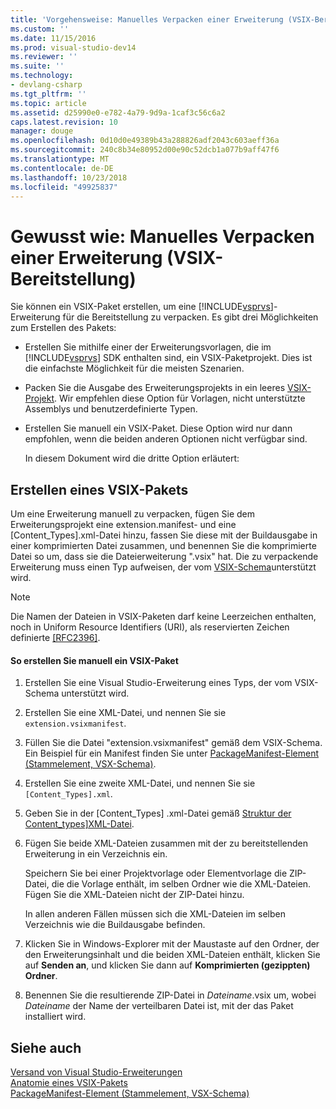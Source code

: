 ```yaml
---
title: 'Vorgehensweise: Manuelles Verpacken einer Erweiterung (VSIX-Bereitstellung) | Microsoft-Dokumentation'
ms.custom: ''
ms.date: 11/15/2016
ms.prod: visual-studio-dev14
ms.reviewer: ''
ms.suite: ''
ms.technology:
- devlang-csharp
ms.tgt_pltfrm: ''
ms.topic: article
ms.assetid: d25990e0-e782-4a79-9d9a-1caf3c56c6a2
caps.latest.revision: 10
manager: douge
ms.openlocfilehash: 0d10d0e49389b43a288826adf2043c603aeff36a
ms.sourcegitcommit: 240c8b34e80952d00e90c52dcb1a077b9aff47f6
ms.translationtype: MT
ms.contentlocale: de-DE
ms.lasthandoff: 10/23/2018
ms.locfileid: "49925837"
---
```

# <a name="how-to-manually-package-an-extension-vsix-deployment"></a>Gewusst wie: Manuelles Verpacken einer Erweiterung (VSIX-Bereitstellung)
Sie können ein VSIX-Paket erstellen, um eine [!INCLUDE[vsprvs](../includes/vsprvs-md.md)]-Erweiterung für die Bereitstellung zu verpacken. Es gibt drei Möglichkeiten zum Erstellen des Pakets:  
  
- Erstellen Sie mithilfe einer der Erweiterungsvorlagen, die im [!INCLUDE[vsprvs](../includes/vsprvs-md.md)] SDK enthalten sind, ein VSIX-Paketprojekt. Dies ist die einfachste Möglichkeit für die meisten Szenarien.  
  
- Packen Sie die Ausgabe des Erweiterungsprojekts in ein leeres [VSIX-Projekt](../extensibility/vsix-project-template.md). Wir empfehlen diese Option für Vorlagen, nicht unterstützte Assemblys und benutzerdefinierte Typen.  
  
- Erstellen Sie manuell ein VSIX-Paket. Diese Option wird nur dann empfohlen,  wenn die beiden anderen Optionen nicht verfügbar sind.  
  
  In diesem Dokument wird die dritte Option erläutert:  
  
## <a name="creating-a-vsix-package"></a>Erstellen eines VSIX-Pakets  
 Um eine Erweiterung manuell zu verpacken, fügen Sie dem Erweiterungsprojekt eine extension.manifest- und eine [Content_Types].xml-Datei hinzu, fassen Sie diese mit der Buildausgabe in einer komprimierten Datei zusammen, und benennen Sie die komprimierte Datei so um, dass sie die Dateierweiterung ".vsix" hat. Die zu verpackende Erweiterung muss einen Typ aufweisen, der vom [VSIX-Schema](http://msdn.microsoft.com/en-us/76e410ec-b1fb-4652-ac98-4a4c52e09a2b)unterstützt wird.  
  
> [!NOTE]
>  Die Namen der Dateien in VSIX-Paketen darf keine Leerzeichen enthalten, noch in Uniform Resource Identifiers (URI), als reservierten Zeichen definierte [ \[RFC2396\]](http://go.microsoft.com/fwlink/?LinkId=90339).  
  
#### <a name="to-manually-create-a-vsix-package"></a>So erstellen Sie manuell ein VSIX-Paket  
  
1.  Erstellen Sie eine Visual Studio-Erweiterung eines Typs, der vom VSIX-Schema unterstützt wird.  
  
2.  Erstellen Sie eine XML-Datei, und nennen Sie sie `extension.vsixmanifest`.  
  
3.  Füllen Sie die Datei "extension.vsixmanifest" gemäß dem VSIX-Schema. Ein Beispiel für ein Manifest finden Sie unter [PackageManifest-Element (Stammelement, VSX-Schema)](http://msdn.microsoft.com/en-us/f8ae42ba-775a-4d2b-976a-f556e147f187).  
  
4.  Erstellen Sie eine zweite XML-Datei, und nennen Sie sie `[Content_Types].xml`.  
  
5.  Geben Sie in der [Content_Types] .xml-Datei gemäß [Struktur der Content_types\]XML-Datei](../extensibility/the-structure-of-the-content-types-dot-xml-file.md).  
  
6.  Fügen Sie beide XML-Dateien zusammen mit der zu bereitstellenden Erweiterung in ein Verzeichnis ein.  
  
     Speichern Sie bei einer Projektvorlage oder Elementvorlage die ZIP-Datei, die die Vorlage enthält, im selben Ordner wie die XML-Dateien. Fügen Sie die XML-Dateien nicht der ZIP-Datei hinzu.  
  
     In allen anderen Fällen müssen sich die XML-Dateien im selben Verzeichnis wie die Buildausgabe befinden.  
  
7.  Klicken Sie in Windows-Explorer mit der Maustaste auf den Ordner, der den Erweiterungsinhalt und die beiden XML-Dateien enthält, klicken Sie auf **Senden an**, und klicken Sie dann auf **Komprimierten (gezippten) Ordner**.  
  
8.  Benennen Sie die resultierende ZIP-Datei in *Dateiname*.vsix um, wobei *Dateiname* der Name der verteilbaren Datei ist, mit der das Paket installiert wird.  
  
## <a name="see-also"></a>Siehe auch  
 [Versand von Visual Studio-Erweiterungen](../extensibility/shipping-visual-studio-extensions.md)   
 [Anatomie eines VSIX-Pakets](../extensibility/anatomy-of-a-vsix-package.md)   
 [PackageManifest-Element (Stammelement, VSX-Schema)](http://msdn.microsoft.com/en-us/f8ae42ba-775a-4d2b-976a-f556e147f187)